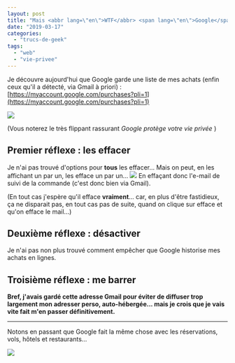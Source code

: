 ```yaml
---
layout: post
title: "Mais <abbr lang=\"en\">WTF</abbr> <span lang=\"en\">Google</span> ? (bis)"
date: "2019-03-17"
categories: 
  - "trucs-de-geek"
tags:
  - "web"
  - "vie-privee"
---
```


Je découvre aujourd'hui que Google garde une liste de mes achats (enfin ceux qu'il a détecté, via Gmail à priori) : [https://myaccount.google.com/purchases?pli=1](https://myaccount.google.com/purchases?pli=1)

![](/images/2019/03/Capture-d’écran-2019-03-17-à-22.59.51-1024x553.png)

(Vous noterez le très flippant rassurant _Google protège votre vie privée_ )

## Premier réflexe : les effacer

Je n'ai pas trouvé d'options pour **tous** les effacer... Mais on peut, en les affichant un par un, les efface un par un... ![](/images/2019/03/Capture-d’écran-2019-03-17-à-23.01.53-300x164.png) En effaçant donc l'e-mail de suivi de la commande (c'est donc bien via Gmail).

(En tout cas j'espère qu'il efface **vraiment**... car, en plus d'être fastidieux, ça ne disparait pas, en tout cas pas de suite, quand on clique sur efface et qu'on efface le mail...)

## Deuxième réflexe : désactiver

Je n'ai pas non plus trouvé comment empêcher que Google historise mes achats en lignes.

## Troisième réflexe : me barrer

**Bref, j'avais gardé cette adresse Gmail pour éviter de diffuser trop largement mon adresser perso, auto-hébergée... mais je crois que je vais vite fait m'en passer définitivement.**

* * *

Notons en passant que Google fait la même chose avec les réservations, vols, hôtels et restaurants...

![](/images/2019/03/Capture-d’écran-2019-03-17-à-23.06.43-1024x493.png)
